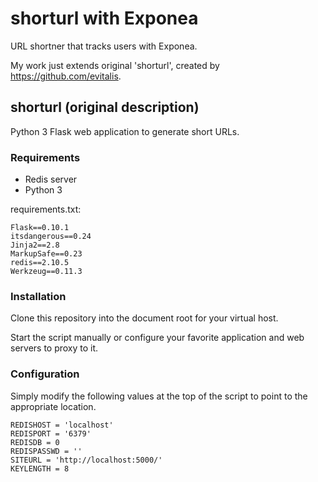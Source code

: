 # shorturl with Exponea
URL shortner that tracks users with Exponea.

My work just extends original 'shorturl', created by https://github.com/evitalis.


## shorturl (original description)
Python 3 Flask web application to generate short URLs.


### Requirements

- Redis server
- Python 3

requirements.txt:

```
Flask==0.10.1
itsdangerous==0.24
Jinja2==2.8
MarkupSafe==0.23
redis==2.10.5
Werkzeug==0.11.3
```

### Installation

Clone this repository into the document root for your virtual host.

Start the script manually or configure your favorite application and web servers to proxy to it.

### Configuration

Simply modify the following values at the top of the script to point to the appropriate location.

```
REDISHOST = 'localhost'
REDISPORT = '6379'
REDISDB = 0
REDISPASSWD = ''
SITEURL = 'http://localhost:5000/'
KEYLENGTH = 8
```